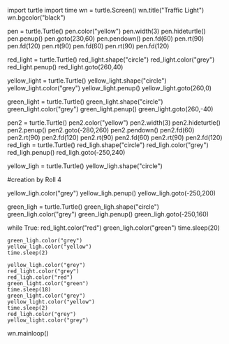 import turtle
import time
wn = turtle.Screen()
wn.title("Traffic Light")
wn.bgcolor("black")

pen = turtle.Turtle()
pen.color("yellow")
pen.width(3)
pen.hideturtle()
pen.penup()
pen.goto(230,60)
pen.pendown()
pen.fd(60)
pen.rt(90)
pen.fd(120)
pen.rt(90)
pen.fd(60)
pen.rt(90)
pen.fd(120)

red_light = turtle.Turtle()
red_light.shape("circle")
red_light.color("grey")
red_light.penup()
red_light.goto(260,40)

yellow_light = turtle.Turtle()
yellow_light.shape("circle")
yellow_light.color("grey")
yellow_light.penup()
yellow_light.goto(260,0)  

green_light = turtle.Turtle()
green_light.shape("circle")
green_light.color("grey")
green_light.penup()
green_light.goto(260,-40)


pen2 = turtle.Turtle()
pen2.color("yellow")
pen2.width(3)
pen2.hideturtle()
pen2.penup()
pen2.goto(-280,260)
pen2.pendown()
pen2.fd(60)
pen2.rt(90)
pen2.fd(120)
pen2.rt(90)
pen2.fd(60)
pen2.rt(90)
pen2.fd(120)
red_ligh = turtle.Turtle()
red_ligh.shape("circle")
red_ligh.color("grey")
red_ligh.penup()
red_ligh.goto(-250,240)

yellow_ligh = turtle.Turtle()
yellow_ligh.shape("circle")

#creation by Roll 4

yellow_ligh.color("grey")
yellow_ligh.penup()
yellow_ligh.goto(-250,200)  

green_ligh = turtle.Turtle()
green_ligh.shape("circle")
green_ligh.color("grey")
green_ligh.penup()
green_ligh.goto(-250,160)

while True:
    red_light.color("red")
    green_ligh.color("green")
    time.sleep(20)
    
    green_ligh.color("grey")
    yellow_ligh.color("yellow")
    time.sleep(2)
    
    yellow_ligh.color("grey")
    red_light.color("grey")
    red_ligh.color("red")
    green_light.color("green")
    time.sleep(18)
    green_light.color("grey")
    yellow_light.color("yellow")
    time.sleep(2)
    red_ligh.color("grey")
    yellow_light.color("grey")
       
wn.mainloop()
